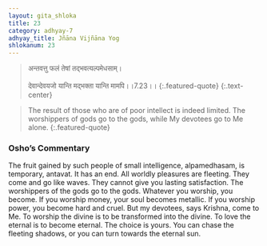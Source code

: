 ```yaml
---
layout: gita_shloka
title: 23
category: adhyay-7
adhyay_title: Jñāna Vijñāna Yog
shlokanum: 23
---
```


> अन्तवत्तु फलं तेषां तद्भवत्यल्पमेधसाम्।<br><br>देवान्देवयजो यान्ति मद्भक्ता यान्ति मामपि।।7.23।।
{:.featured-quote} 
{:.text-center}

> The result of those who are of poor intellect is indeed limited. The worshippers of gods go to the gods, while My devotees go to Me alone.
{:.featured-quote}

### Osho’s Commentary
The fruit gained by such people of small intelligence, alpamedhasam, is temporary, antavat. It has an end.
All worldly pleasures are fleeting. They come and go like waves. They cannot give you lasting satisfaction.
The worshippers of the gods go to the gods. Whatever you worship, you become. If you worship money, your soul becomes metallic. If you worship power, you become hard and cruel. But my devotees, says Krishna, come to Me.
To worship the divine is to be transformed into the divine. To love the eternal is to become eternal. The choice is yours. You can chase the fleeting shadows, or you can turn towards the eternal sun.

